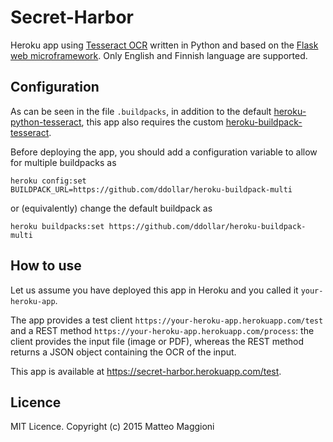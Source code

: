 # Secret-Harbor
Heroku app using [Tesseract OCR](https://code.google.com/p/tesseract-ocr/) written in Python and based on the [Flask web microframework](http://flask.pocoo.org/). Only English and Finnish language are supported.

## Configuration
As can be seen in the file `.buildpacks`, in addition to the default [heroku-python-tesseract](https://github.com/heroku/heroku-python-tesseract), this app also requires the custom [heroku-buildpack-tesseract](https://github.com/matteotiziano/heroku-buildpack-tesseract).  

Before deploying the app, you should add a configuration variable to allow for multiple buildpacks as   
```
heroku config:set
BUILDPACK_URL=https://github.com/ddollar/heroku-buildpack-multi
```

or (equivalently) change the default buildpack as   
```
heroku buildpacks:set https://github.com/ddollar/heroku-buildpack-multi
```

## How to use
Let us assume you have deployed this app in Heroku and you called it `your-heroku-app`.

The app provides a test client `https://your-heroku-app.herokuapp.com/test` and a REST method `https://your-heroku-app.herokuapp.com/process`: the client provides the input file (image or PDF), whereas the REST method returns a JSON object containing the OCR of the input.

This app is available at https://secret-harbor.herokuapp.com/test.

## Licence
MIT Licence. Copyright (c) 2015 Matteo Maggioni
